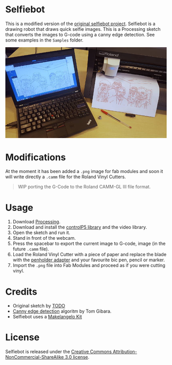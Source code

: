 Selfiebot
=========
This is a modified version of the [original selfiebot project](https://github.com/nodebox/selfiebot). Selfiebot is a drawing robot that draws quick selfie images. This is a Processing sketch that converts the images to G-code using a canny edge detection. See some examples in the `Samples` folder.

![Demo selfiebot output](./g/selfie.jpg)

Modifications
=============
At the moment it has been added a `.png` image for fab modules and soon it will write directly a `.camm` file for the Roland Vinyl Cutters.

> WIP porting the G-Code to the Roland CAMM-GL III file format.

Usage
=====
1. Download [Processing](http://processing.org/download/).
2. Download and install the [controlP5 library](http://www.sojamo.de/libraries/controlP5/) and the video library.
3. Open the sketch and run it.
4. Stand in front of the webcam.
5. Press the spacebar to export the current image to G-code, image (in the future `.camm` file).
6. Load the Roland Vinyl Cutter with a piece of paper and replace the blade with the [penholder adapter](https://github.com/TheBeachLab/Roland_VinylDraw) and your favourite bic pen, pencil or marker.
7. Import the `.png` file into Fab Modules and proceed as if you were cutting vinyl.

Credits
=======
* Original sketch by [TODO](http://www.todo.to.it/)
* [Canny edge detection](http://www.tomgibara.com/computer-vision/canny-edge-detector) algoritm by Tom Gibara.
* Selfiebot uses a [Makelangelo Kit](https://github.com/MarginallyClever/Makelangelo)

License
=======
Selfiebot is released under the [Creative Commons Attribution-NonCommercial-ShareAlike 3.0 license](http://creativecommons.org/licenses/by-nc-sa/3.0/).
